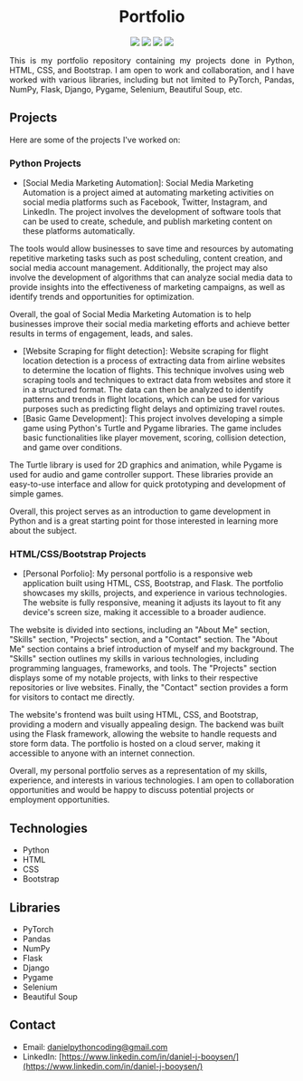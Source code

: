 <h1 align="center">Portfolio</h1>
<p align="center">
    <img src="https://img.shields.io/badge/Python-3.7%2B-blue?logo=python&style=flat">
    <img src="https://img.shields.io/badge/HTML-5-orange?logo=html5&style=flat">
    <img src="https://img.shields.io/badge/CSS-3-blueviolet?logo=css3&style=flat">
    <img src="https://img.shields.io/badge/Bootstrap-5.0-purple?logo=bootstrap&style=flat">
</p>

<p align="justify">This is my portfolio repository containing my projects done in Python, HTML, CSS, and Bootstrap. I am open to work and collaboration, and I have worked with various libraries, including but not limited to PyTorch, Pandas, NumPy, Flask, Django, Pygame, Selenium, Beautiful Soup, etc.</p>

## Projects

Here are some of the projects I've worked on:

### Python Projects
- [Social Media Marketing Automation]: Social Media Marketing Automation is a project aimed at automating marketing activities on social media platforms such as Facebook, Twitter, Instagram, and LinkedIn. The project involves the development of software tools that can be used to create, schedule, and publish marketing content on these platforms automatically.

The tools would allow businesses to save time and resources by automating repetitive marketing tasks such as post scheduling, content creation, and social media account management. Additionally, the project may also involve the development of algorithms that can analyze social media data to provide insights into the effectiveness of marketing campaigns, as well as identify trends and opportunities for optimization.

Overall, the goal of Social Media Marketing Automation is to help businesses improve their social media marketing efforts and achieve better results in terms of engagement, leads, and sales.
- [Website Scraping for flight detection]: Website scraping for flight location detection is a process of extracting data from airline websites to determine the location of flights. This technique involves using web scraping tools and techniques to extract data from websites and store it in a structured format. The data can then be analyzed to identify patterns and trends in flight locations, which can be used for various purposes such as predicting flight delays and optimizing travel routes.
- [Basic Game Development]: This project involves developing a simple game using Python's Turtle and Pygame libraries. The game includes basic functionalities like player movement, scoring, collision detection, and game over conditions.

The Turtle library is used for 2D graphics and animation, while Pygame is used for audio and game controller support. These libraries provide an easy-to-use interface and allow for quick prototyping and development of simple games.

Overall, this project serves as an introduction to game development in Python and is a great starting point for those interested in learning more about the subject.

### HTML/CSS/Bootstrap Projects
- [Personal Porfolio]: My personal portfolio is a responsive web application built using HTML, CSS, Bootstrap, and Flask. The portfolio showcases my skills, projects, and experience in various technologies. The website is fully responsive, meaning it adjusts its layout to fit any device's screen size, making it accessible to a broader audience.

The website is divided into sections, including an "About Me" section, "Skills" section, "Projects" section, and a "Contact" section. The "About Me" section contains a brief introduction of myself and my background. The "Skills" section outlines my skills in various technologies, including programming languages, frameworks, and tools. The "Projects" section displays some of my notable projects, with links to their respective repositories or live websites. Finally, the "Contact" section provides a form for visitors to contact me directly.

The website's frontend was built using HTML, CSS, and Bootstrap, providing a modern and visually appealing design. The backend was built using the Flask framework, allowing the website to handle requests and store form data. The portfolio is hosted on a cloud server, making it accessible to anyone with an internet connection.

Overall, my personal portfolio serves as a representation of my skills, experience, and interests in various technologies. I am open to collaboration opportunities and would be happy to discuss potential projects or employment opportunities.

## Technologies
- Python
- HTML
- CSS
- Bootstrap

## Libraries
- PyTorch
- Pandas
- NumPy
- Flask
- Django
- Pygame
- Selenium
- Beautiful Soup

## Contact
- Email: [danielpythoncoding@gmail.com](mailto:danielpythoncoding@gmail.com)
- LinkedIn: [https://www.linkedin.com/in/daniel-j-booysen/](https://www.linkedin.com/in/daniel-j-booysen/)
